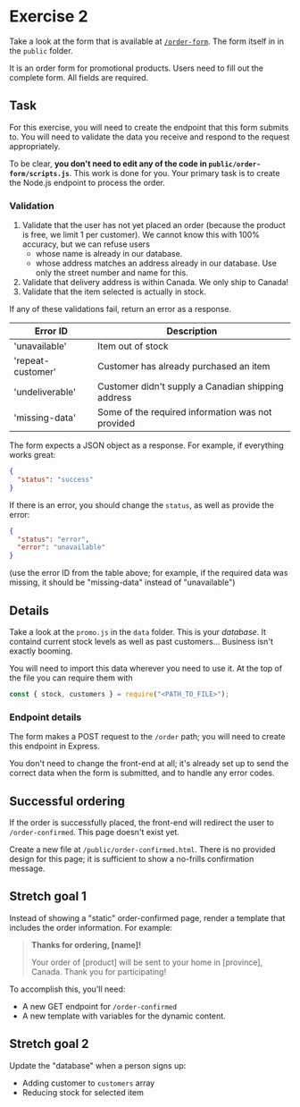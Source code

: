 # Exercise 2

Take a look at the form that is available at [`/order-form`](http://localhost:8000/order-form). The form itself in in the `public` folder.

It is an order form for promotional products. Users need to fill out the complete form. All fields are required.

## Task

For this exercise, you will need to create the endpoint that this form submits to. You will need to validate the data you receive and respond to the request appropriately.

To be clear, **you don't need to edit any of the code in `public/order-form/scripts.js`**. This work is done for you. Your primary task is to create the Node.js endpoint to process the order.

### Validation

1. Validate that the user has not yet placed an order (because the product is free, we limit 1 per customer). We cannot know this with 100% accuracy, but we can refuse users
   - whose name is already in our database.
   - whose address matches an address already in our database. Use only the street number and name for this.
2. Validate that delivery address is within Canada. We only ship to Canada!
3. Validate that the item selected is actually in stock.

If any of these validations fail, return an error as a response.

| Error ID          | Description                                        |
| ----------------- | -------------------------------------------------- |
| 'unavailable'     | Item out of stock                                  |
| 'repeat-customer' | Customer has already purchased an item             |
| 'undeliverable'   | Customer didn't supply a Canadian shipping address |
| 'missing-data'    | Some of the required information was not provided  |

The form expects a JSON object as a response. For example, if everything works great:

```json
{
  "status": "success"
}
```

If there is an error, you should change the `status`, as well as provide the error:

```json
{
  "status": "error",
  "error": "unavailable"
}
```

(use the error ID from the table above; for example, if the required data was missing, it should be "missing-data" instead of "unavailable")

## Details

Take a look at the `promo.js` in the `data` folder. This is your _database_. It containd current stock levels as well as past customers... Business isn't exactly booming.

You will need to import this data wherever you need to use it. At the top of the file you can require them with

```js
const { stock, customers } = require("<PATH_TO_FILE>");
```

### Endpoint details

The form makes a POST request to the `/order` path; you will need to create this endpoint in Express.

You don't need to change the front-end at all; it's already set up to send the correct data when the form is submitted, and to handle any error codes.

## Successful ordering

If the order is successfully placed, the front-end will redirect the user to `/order-confirmed`. This page doesn't exist yet.

Create a new file at `/public/order-confirmed.html`. There is no provided design for this page; it is sufficient to show a no-frills confirmation message.

## Stretch goal 1

Instead of showing a "static" order-confirmed page, render a template that includes the order information. For example:

> **Thanks for ordering, [name]!**
>
> Your order of [product] will be sent to your home in [province], Canada. Thank you for participating!

To accomplish this, you'll need:

- A new GET endpoint for `/order-confirmed`
- A new template with variables for the dynamic content.

## Stretch goal 2

Update the "database" when a person signs up:

- Adding customer to `customers` array
- Reducing stock for selected item
